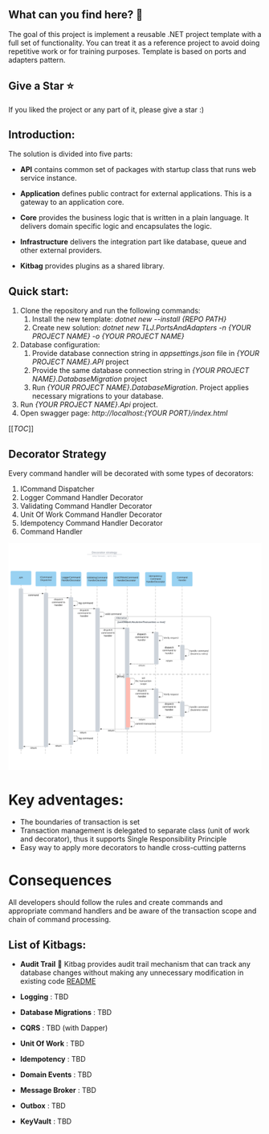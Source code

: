 ## What can you find here? :rocket:
The goal of this project is implement a reusable .NET project template with a full set of functionality. You can treat it as a reference project to avoid doing repetitive work or for training purposes. Template is based on ports and adapters pattern.

## Give a Star :star:
 If you liked the project or any part of it, please give a star :)
 
## Introduction:
The solution is divided into five parts:

- **API** contains common set of packages with startup class that runs web service instance.

- **Application** defines public contract for external applications. This is a gateway to an application core.

- **Core** provides the business logic that is written in a plain language. It delivers domain specific logic and encapsulates the logic.

- **Infrastructure** delivers the integration part like database, queue and other external providers.

- **Kitbag** provides plugins as a shared library.

## Quick start:

1. Clone the repository and run the following commands:
     1. Install the new template: *dotnet new --install {REPO PATH}*
     1. Create new solution: *dotnet new TLJ.PortsAndAdapters -n {YOUR PROJECT NAME} -o {YOUR PROJECT NAME}*
  1. Database configuration:
     1. Provide database connection string in *appsettings.json* file in *{YOUR PROJECT NAME}.API* project
     1. Provide the same database connection string in *{YOUR PROJECT NAME}.DatabaseMigration* project
     1. Run *{YOUR PROJECT NAME}.DatabaseMigration*. Project applies necessary migrations to your database.
  1. Run *{YOUR PROJECT NAME}.Api* project.
  1. Open swagger page: *http://localhost:{YOUR PORT}/index.html*

[[_TOC_]]

## Decorator Strategy
Every command handler will be decorated with some types of decorators:
1. ICommand Dispatcher
1. Logger Command Handler Decorator
1. Validating Command Handler Decorator
1. Unit Of Work Command Handler Decorator
1. Idempotency Command Handler Decorator
1. Command Handler

![image](./assets/DecoratorStrategy.png)

# Key adventages: 
- The boundaries of transaction is set
- Transaction management is delegated to separate class (unit of work and decorator), thus it supports Single Responsibility Principle
- Easy way to apply more decorators to handle cross-cutting patterns

# Consequences

All developers should follow the rules and create commands and appropriate command handlers and be aware of the transaction scope and chain of command processing.

## List of Kitbags:

- **Audit Trail** :bookmark_tabs: Kitbag provides audit trail mechanism that can track any database changes without making any unnecessary modification in existing code [README](https://github.com/adrtarnowski/PortsAndAdapters/tree/main/Kitbags/Kitbag.Builder.Persistence.EntityFramework.Audit)

- **Logging** : TBD

- **Database Migrations** : TBD

- **CQRS** : TBD (with Dapper)

- **Unit Of Work** : TBD

- **Idempotency** : TBD

- **Domain Events** : TBD

- **Message Broker** : TBD

- **Outbox** : TBD

- **KeyVault** : TBD




